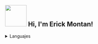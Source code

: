 
<h2>  <img src="https://media.giphy.com/media/oASEJVd5lkgMBMDCcl/giphy.gif" width="70"> Hi, I'm Erick Montan!</h2>

<details>
  <summary>Languajes</summary>

   <h2>Languajes</h2>
  <img style="margin: 10px" src="https://profilinator.rishav.dev/skills-assets/python-original.svg" alt="Python" height="25" />  
  <img style="margin: 10px" src="https://profilinator.rishav.dev/skills-assets/javascript-original.svg" alt="JavaScript" height="25" />
  <img style="margin: 10px" src="https://profilinator.rishav.dev/skills-assets/java-original-wordmark.svg" alt="Java" height="25" />  
 

</div>
<!--
**CitricVenus/Citricvenus** is a ✨ _special_ ✨ repository because its `README.md` (this file) appears on your GitHub profile.
- Discord: [`Nishant1500#9735`](https://discord.com/users/908563963392958464)
Here are some ideas to get you started:

- 🔭 I’m currently working on ...
- 🌱 I’m currently learning ...
- 👯 I’m looking to collaborate on ...
- 🤔 I’m looking for help with ...
- 💬 Ask me about ...
- 📫 How to reach me: ...
- 😄 Pronouns: ...
- ⚡ Fun fact: ...
-->

